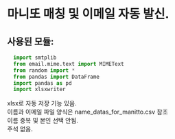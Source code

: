 마니또 매칭 및 이메일 자동 발신.  
================================
사용된 모듈:  
----
```python
  import smtplib
  from email.mime.text import MIMEText
  from random import *
  from pandas import DataFrame
  import pandas as pd
  import xlsxwriter
```
xlsx로 자동 저장 기능 있음.  
이름과 이메일 파일 양식은 name_datas_for_manitto.csv 참조  
이름 중복 및 본인 선택 안됨.  
주석 없음.
